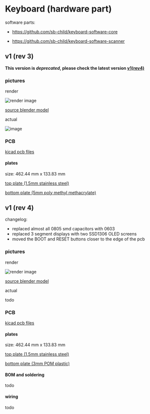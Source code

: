 # Keyboard (hardware part)

software parts:

- https://github.com/sb-child/keyboard-software-core

- https://github.com/sb-child/keyboard-software-scanner

## v1 (rev 3)

**This version is _deprecated_, please check the latest version [v1(rev4)](#v1-rev-4)**

### pictures

render

![render image](./v1/render.png)

[source blender model](./v1/render.blend)

actual

![image](./v1/v1.png)

### PCB

[kicad pcb files](./v1/pcb-rev3.zip)

#### plates

size: 462.44 mm x 133.83 mm

[top plate (1.5mm stainless steel)](./v1/plate-top.dxf)

[bottom plate (5mm poly methyl methacrylate)](./v1/plate-bottom.dxf)

## v1 (rev 4)

changelog:

- replaced almost all 0805 smd capacitors with 0603
- replaced 3 segment displays with two SSD1306 OLED screens
- moved the BOOT and RESET buttons closer to the edge of the pcb

### pictures

render

![render image](./v1/render-v1-rev4.png)

[source blender model](./v1/render-v1-rev4.blend)

actual

todo

### PCB

[kicad pcb files](./v1/pcb-rev4.zip)

#### plates

size: 462.44 mm x 133.83 mm

[top plate (1.5mm stainless steel)](./v1/plate-top-rev4.dxf)

[bottom plate (3mm POM plastic)](./v1/plate-bottom.dxf)

#### BOM and soldering

todo

#### wiring

todo


